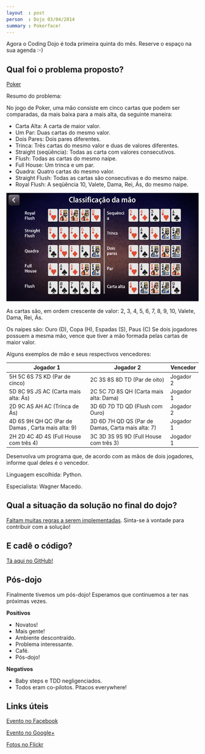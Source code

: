```yaml
---
layout  : post
person  : Dojo 03/04/2014
summary : Pokerface!
---
```


Agora o Coding Dojo é toda primeira quinta do mês. Reserve o espaço na sua agenda :-)

## Qual foi o problema proposto?

[Poker](http://dojopuzzles.com/problemas/exibe/poker/ "DojoPuzzles")

Resumo do problema: 

No jogo de Poker, uma mão consiste em cinco cartas que podem ser comparadas, da mais baixa para a mais alta, da seguinte maneira:

- Carta Alta: A carta de maior valor.
- Um Par: Duas cartas do mesmo valor.
- Dois Pares: Dois pares diferentes.
- Trinca: Três cartas do mesmo valor e duas de valores diferentes.
- Straight (seqüência): Todas as carta com valores consecutivos.
- Flush: Todas as cartas do mesmo naipe.
- Full House: Um trinca e um par.
- Quadra: Quatro cartas do mesmo valor.
- Straight Flush: Todas as cartas são consecutivas e do mesmo naipe.
- Royal Flush: A seqüência 10, Valete, Dama, Rei, Ás, do mesmo naipe.

![Exemplos](/images/2014-04-03-coding_dojo_2.png "Exemplos de mãos")

As cartas são, em ordem crescente de valor: 2, 3, 4, 5, 6, 7, 8, 9, 10, Valete, Dama, Rei, Ás.

Os naipes são: Ouro (D), Copa (H), Espadas (S), Paus (C)
Se dois jogadores possuem a mesma mão, vence que tiver a mão formada pelas cartas de maior valor.

Alguns exemplos de mão e seus respectivos vencedores:

| Jogador 1 | Jogador 2 | Vencedor |
|------------|-----------|-----------|
|5H 5C 6S 7S KD (Par de cinco) | 2C 3S 8S 8D TD (Par de oito) | Jogador 2|
|5D 8C 9S JS AC (Carta mais alta: Ás) | 2C 5C 7D 8S QH (Carta mais alta: Dama) | Jogador 1|
|2D 9C AS AH AC (Trinca de Ás) | 3D 6D 7D TD QD (Flush com Ouro)| Jogador 2|
|4D 6S 9H QH QC (Par de Damas , Carta mais alta: 9) | 3D 6D 7H QD QS (Par de Damas, Carta mais alta: 7) | Jogador 1|
|2H 2D 4C 4D 4S (Full House com três 4) | 3C 3D 3S 9S 9D (Full House com três 3) | Jogador 1|


Desenvolva um programa que, de acordo com as mãos de dois jogadores, informe qual deles é o vencedor.

Linguagem escolhida: Python. 

Especialista: Wagner Macedo.

## Qual a situação da solução no final do dojo?

[Faltam muitas regras a serem implementadas](https://github.com/dojo-se/poker/issues/1). Sinta-se à vontade para contribuir com a solução!

## E cadê o código?

[Tá aqui no GitHub!](https://github.com/dojo-se/poker)

## Pós-dojo

Finalmente tivemos um pós-dojo! Esperamos que continuemos a ter nas próximas vezes.

**Positivos**

- Novatos!
- Mais gente!
- Ambiente descontraído.
- Problema interessante.
- Café.
- Pós-dojo!

**Negativos**

- Baby steps e TDD negligenciados.
- Todos eram co-pilotos. Pitacos everywhere!


## Links úteis

[Evento no Facebook](https://www.facebook.com/events/649326105103737/)

[Evento no Google+](https://plus.google.com/events/cp070id92gf7gj1ap9carns8umc?authkey=CLa2leWxx8vxsQE)

[Fotos no Flickr](http://www.flickr.com/photos/erickmendonca/sets/72157641953730615/)